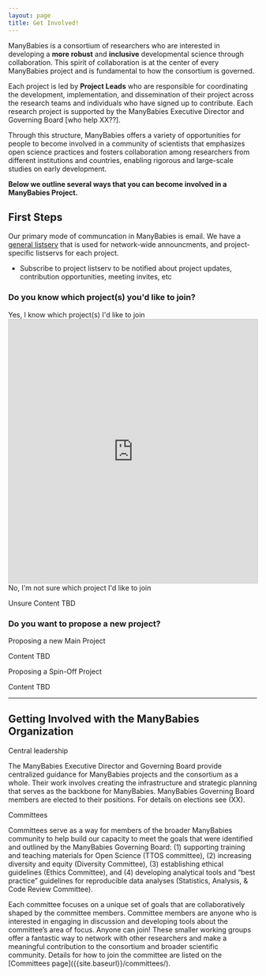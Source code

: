 ```yaml
---
layout: page
title: Get Involved!
---
```



<p>ManyBabies is a consortium of researchers who are interested in developing a <b>more robust</b> and <b>inclusive</b> developmental science through collaboration. This spirit of collaboration is at the center of every ManyBabies project and is fundamental to how the consortium is governed.</p>
<p>Each project is led by <b>Project Leads</b> who are responsible for coordinating the development, implementation, and dissemination of their project across the research teams and individuals who have signed up to contribute. Each research project is supported by the ManyBabies Executive Director and Governing Board [who help XX??].</p> 
 <p>Through this structure, ManyBabies offers a variety of opportunities for people to become involved in a community of scientists that emphasizes open science practices and fosters collaboration among researchers from different institutions and countries, enabling rigorous and large-scale studies on early development.</p>
<p><b>Below we outline several ways that you can become involved in a ManyBabies Project.</b></p>



## First Steps
Our primary mode of communcation in ManyBabies is email. We have a [general listserv](https://groups.google.com/a/manybabies.org/g/mb-all) that is used for network-wide announcments, and project-specific listservs for each project.
* Subscribe to project listserv to be notified about project updates, contribution opportunities, meeting invites, etc

### Do you know which project(s) you'd like to join?

<div class="collapsible">
  <div class="collapsible-header collapsed">Yes, I know which project(s) I'd like to join</div>
  <div class="collapsible-content">
    <iframe class="airtable-embed" src="https://airtable.com/embed/shrnHSviQxfnS7ZGc?backgroundColor=greenDusty" frameborder="0" onmousewheel="" width="100%" height="533" style="background: transparent; border: 1px solid #ccc;"></iframe>
  </div>
  <div class="collapsible-header collapsed">No, I'm not sure which project I'd like to join</div>
  <div class="collapsible-content">
    <p>Unsure Content TBD</p>
  </div>
</div>


### Do you want to propose a new project?

<div class="collapsible">
  <div class="collapsible-header collapsed">Proposing a new Main Project</div>
  <div class="collapsible-content">
    <p>Content TBD</p>
  </div>
  <div class="collapsible-header collapsed">Proposing a Spin-Off Project</div>
  <div class="collapsible-content">
    <p>Content TBD</p>
  </div>
</div>


***

## Getting Involved with the ManyBabies Organization






<div class="collapsible">
  <div class="collapsible-header collapsed">Central leadership</div>
  <div class="collapsible-content">
    <p>The ManyBabies Executive Director and Governing Board provide centralized guidance for ManyBabies projects and the consortium as a whole. Their work involves creating the infrastructure and strategic planning that serves as the backbone for ManyBabies. ManyBabies Governing Board members are elected to their positions. For details on elections see (XX).</p>
  </div>
  <div class="collapsible-header collapsed">Committees</div>
  <div class="collapsible-content">
    <p>Committees serve as a way for members of the broader ManyBabies community to help build our capacity to meet the goals that were identified and outlined by the ManyBabies Governing Board: (1) supporting training and teaching materials for Open Science (TTOS committee), (2) increasing diversity and equity (Diversity Committee), (3) establishing ethical guidelines (Ethics Committee), and (4) developing analytical tools and “best practice” guidelines for reproducible data analyses (Statistics, Analysis, & Code Review Committee).</p>
    <p>Each committee focuses on a unique set of goals that are collaboratively shaped by the committee members. Committee members are anyone who is interested in engaging in discussion and developing tools about the committee’s area of focus. Anyone can join! These smaller working groups offer a fantastic way to network with other researchers and make a meaningful contribution to the consortium and broader scientific community. Details for how to join the committee are listed on the [Committees page]({{site.baseurl}}/committees/). </p>
  </div>
</div>


<div id="rss-feed"></div>


<script>
  document.addEventListener('DOMContentLoaded', function() {
    var headers = document.getElementsByClassName('collapsible-header');

    for (var i = 0; i < headers.length; i++) {
      headers[i].addEventListener('click', function() {
        this.classList.toggle('expanded');
        var content = this.nextElementSibling;

        if (content.style.display === 'block') {
          content.style.display = 'none';
        } else {
          content.style.display = 'block';
        }
      });
    }
  });
</script>



<script src="https://unpkg.com/rss-parser/dist/rss-parser.min.js"></script>
<script src="{{ '/assets/js/feed.js' | relative_url }}"></script>
